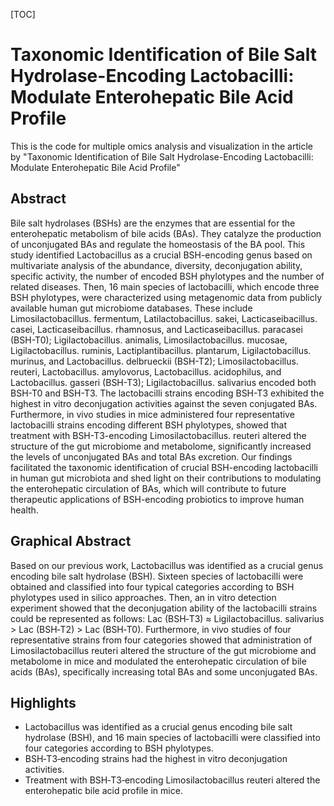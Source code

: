 [TOC]

# Taxonomic Identification of Bile Salt Hydrolase-Encoding Lactobacilli: Modulate Enterohepatic Bile Acid Profile
This is the code for multiple omics analysis and visualization in the article by "Taxonomic Identification of Bile Salt Hydrolase-Encoding Lactobacilli: Modulate Enterohepatic Bile Acid Profile"

## Abstract
Bile salt hydrolases (BSHs) are the enzymes that are essential for the enterohepatic metabolism of bile acids (BAs). They catalyze the production of unconjugated BAs and regulate the homeostasis of the BA pool. This study identified Lactobacillus as a crucial BSH-encoding genus based on multivariate analysis of the abundance, diversity, deconjugation ability, specific activity, the number of encoded BSH phylotypes and the number of related diseases. Then, 16 main species of lactobacilli, which encode three BSH phylotypes, were characterized using metagenomic data from publicly available human gut microbiome databases. These include Limosilactobacillus. fermentum, Latilactobacillus. sakei, Lacticaseibacillus. casei, Lacticaseibacillus. rhamnosus, and Lacticaseibacillus. paracasei (BSH-T0); Ligilactobacillus. animalis, Limosilactobacillus. mucosae, Ligilactobacillus. ruminis, Lactiplantibacillus. plantarum, Ligilactobacillus. murinus, and Lactobacillus. delbrueckii (BSH-T2); Limosilactobacillus. reuteri, Lactobacillus. amylovorus, Lactobacillus. acidophilus, and Lactobacillus. gasseri (BSH-T3); Ligilactobacillus. salivarius encoded both BSH-T0 and BSH-T3. The lactobacilli strains encoding BSH-T3 exhibited the highest in vitro deconjugation activities against the seven conjugated BAs. Furthermore, in vivo studies in mice administered four representative lactobacilli strains encoding different BSH phylotypes, showed that treatment with BSH-T3-encoding Limosilactobacillus. reuteri altered the structure of the gut microbiome and metabolome, significantly increased the levels of unconjugated BAs and total BAs excretion. Our findings facilitated the taxonomic identification of crucial BSH-encoding lactobacilli in human gut microbiota and shed light on their contributions to modulating the enterohepatic circulation of BAs, which will contribute to future therapeutic applications of BSH-encoding probiotics to improve human health.

## Graphical Abstract
Based on our previous work, Lactobacillus was identified as a crucial genus encoding bile salt hydrolase (BSH). Sixteen species of lactobacilli were obtained and classified into four typical categories according to BSH phylotypes used in silico approaches. Then, an in vitro detection experiment showed that the deconjugation ability of the lactobacilli strains could be represented as follows: Lac (BSH‐T3) ≈ Ligilactobacillus. salivarius > Lac (BSH‐T2) > Lac (BSH‐T0). Furthermore, in vivo studies of four representative strains from four categories showed that administration of Limosilactobacillus reuteri altered the structure of the gut microbiome and metabolome in mice and modulated the enterohepatic circulation of bile acids (BAs), specifically increasing total BAs and some unconjugated BAs.


## Highlights
- Lactobacillus was identified as a crucial genus encoding bile salt hydrolase (BSH), and 16 main species of lactobacilli were classified into four categories according to BSH phylotypes.
- BSH‐T3‐encoding strains had the highest in vitro deconjugation activities.
- Treatment with BSH‐T3‐encoding Limosilactobacillus reuteri altered the enterohepatic bile acid profile in mice.

